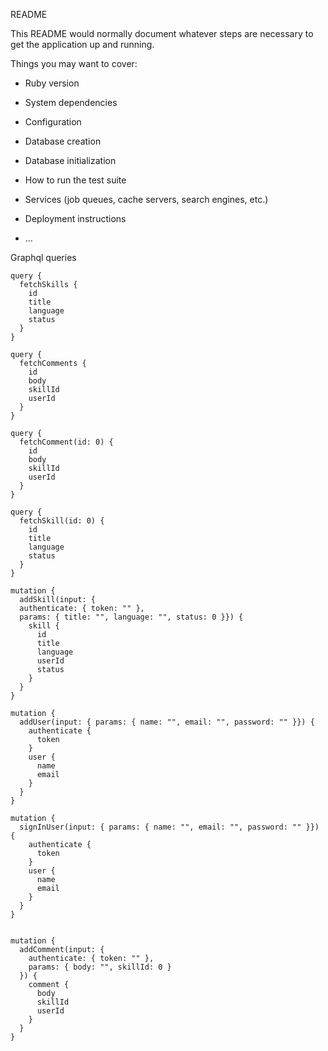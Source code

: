 README

This README would normally document whatever steps are necessary to get the
application up and running.

Things you may want to cover:

* Ruby version

* System dependencies

* Configuration

* Database creation

* Database initialization

* How to run the test suite

* Services (job queues, cache servers, search engines, etc.)

* Deployment instructions

* ...

Graphql queries

```
query {
  fetchSkills {
    id
    title
    language
    status
  }
}

query {
  fetchComments {
    id
    body
    skillId
    userId
  }
}

query {
  fetchComment(id: 0) {
    id
    body
    skillId
    userId
  }
}

query {
  fetchSkill(id: 0) {
    id
    title
    language
    status
  }
}

mutation {
  addSkill(input: {
  authenticate: { token: "" },
  params: { title: "", language: "", status: 0 }}) {
    skill {
      id
      title
      language
      userId
      status
    }
  }
}

mutation {
  addUser(input: { params: { name: "", email: "", password: "" }}) {
    authenticate {
      token
    }
    user {
      name
      email
    }
  }
}

mutation {
  signInUser(input: { params: { name: "", email: "", password: "" }}) {
    authenticate {
      token
    }
    user {
      name
      email
    }
  }
}


mutation {
  addComment(input: {
    authenticate: { token: "" },
    params: { body: "", skillId: 0 }
  }) {
    comment {
      body
      skillId
      userId
    }
  }
}
```
